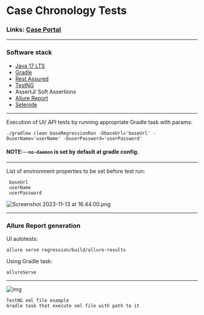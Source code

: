 # Case Chronology Tests

### Links: [Case Portal](https://cases-qa.casechronology.com/)

___

### Software stack

- [Java 17 LTS](https://www.oracle.com/java/technologies/javase/17-0-5-relnotes.html)
- [Gradle](https://gradle.org/)
- [Rest Assured](https://rest-assured.io/)
- [TestNG](https://testng.org/doc/)
- AssertJ/ Soft Assertions
- [Allure Report](https://docs.qameta.io/allure/)
- [Selenide](https://ru.selenide.org/index.html)

___
Execution of UI/ API tests by running appropriate Gradle task with params:

```shell
./gradlew clean baseRegressionRun -DbaseUrl='baseUrl' -DuserName='userName' -DuserPassword='userPassword'
```

#### NOTE:`--no-daemon` is set by default at gradle config.

___
List of environment properties to be set before test run:

 ```
  baseUrl
  userName
  userPassword
 ```

![Screenshot 2023-11-13 at 16.44.00.png](..%2F..%2FScreenshot%202023-11-13%20at%2016.44.00.png)
___

### Allure Report generation

UI autotests:

```shell
allure serve regression/build/allure-results
```

Using Gradle task:

```shell
allureServe
```

___
![img](..%2F..%2FScreenshot%202023-11-13%20at%2016.49.07.png)

```shell
TestNG xml file example
Gradle task that execute xml file with path to it
```